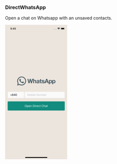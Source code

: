 ### DirectWhatsApp

Open a chat on Whatsapp with an unsaved contacts.

<img src="assets/demo.png" width="40%">
